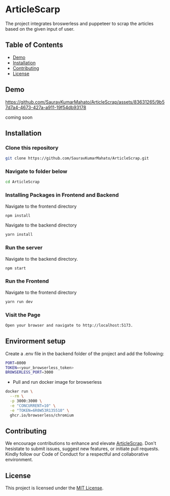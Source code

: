 # ArticleScarp

<!--
<p align="center">
    <img src="frontend/funflag/src/assets/images/sasa-game-logo.png" width=200 height=200 />
</p> -->

The project integrates broswerless and puppeteer to scrap the articles based on the given input of user. 

## Table of Contents

- [Demo](#demo)
- [Installation](#installation)
- [Contributing](#contributing)
- [License](#license)

## Demo

<!-- demo link -->

https://github.com/SauravKumarMahato/ArticleScrap/assets/83631265/9b57d7a4-4673-427a-a911-19f54db93178

coming soon

## Installation
### Clone this repository
```bash
git clone https://github.com/SauravKumarMahato/ArticleScrap.git
```
### Navigate to folder below
```bash
cd ArticleScrap
```
### Installing Packages in Frontend and Backend
Navigate to the frontend directory
```bash
npm install 
```


Navigate to the backend directory
```bash
yarn install 
```

### Run the server
Navigate to the backend directory.
```bash
npm start
```
### Run the Frontend
Navigate to the frontend directory
```bash
yarn run dev
```
### Visit the Page
```bash
Open your browser and navigate to http://localhost:5173.
```

## Envirorment setup
Create a .env file in the backend folder of the project and add the following:
```bash
PORT=8000
TOKEN=<your_browserless_token>
BROWSERLESS_PORT=3000
```
- Pull and run docker image for browserless
```bash
docker run \
  --rm \
  -p 3000:3000 \
  -e "CONCURRENT=10" \
  -e "TOKEN=6R0W53R135510" \
  ghcr.io/browserless/chromium
```


## Contributing

We encourage contributions to enhance and elevate [ArticleScrap](https://github.com/SauravKumarMahato/ArticleScrap.git). Don't hesistate to submit issues, suggest new features, or initiate pull requests. Kindly follow our Code of Conduct for a respectful and collaborative environment.

## License

This project is licensed under the [MIT License](/ArticleScrap/LICENSE).
